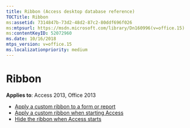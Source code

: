 ```yaml
---
title: Ribbon (Access desktop database reference)
TOCTitle: Ribbon
ms:assetid: 7314847b-73d2-48d2-87c2-80ddf696f026
ms:mtpsurl: https://msdn.microsoft.com/library/Dn160996(v=office.15)
ms:contentKeyID: 52072960
ms.date: 10/16/2018
mtps_version: v=office.15
ms.localizationpriority: medium
---
```


# Ribbon

**Applies to**: Access 2013, Office 2013

- [Apply a custom ribbon to a form or report](how-to-apply-a-custom-ribbon-to-a-form-or-report.md)
- [Apply a custom ribbon when starting Access](how-to-apply-a-custom-ribbon-when-starting-access.md)
- [Hide the ribbon when Access starts](how-to-hide-the-ribbon-when-access-starts.md)

